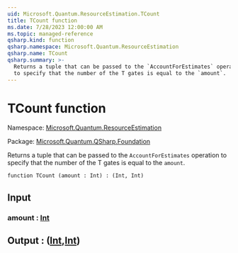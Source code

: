 ```yaml
---
uid: Microsoft.Quantum.ResourceEstimation.TCount
title: TCount function
ms.date: 7/28/2023 12:00:00 AM
ms.topic: managed-reference
qsharp.kind: function
qsharp.namespace: Microsoft.Quantum.ResourceEstimation
qsharp.name: TCount
qsharp.summary: >-
  Returns a tuple that can be passed to the `AccountForEstimates` operation
  to specify that the number of the T gates is equal to the `amount`.
---
```


# TCount function

Namespace: [Microsoft.Quantum.ResourceEstimation](xref:Microsoft.Quantum.ResourceEstimation)

Package: [Microsoft.Quantum.QSharp.Foundation](https://nuget.org/packages/Microsoft.Quantum.QSharp.Foundation)


Returns a tuple that can be passed to the `AccountForEstimates` operationto specify that the number of the T gates is equal to the `amount`.

```qsharp
function TCount (amount : Int) : (Int, Int)
```


## Input

### amount : [Int](xref:microsoft.quantum.qsharp.valueliterals#int-literals)





## Output : ([Int](xref:microsoft.quantum.qsharp.valueliterals#int-literals),[Int](xref:microsoft.quantum.qsharp.valueliterals#int-literals))

